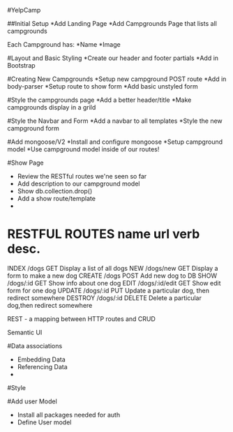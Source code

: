 #YelpCamp

##Initial Setup
*Add Landing Page
*Add Campgrounds Page that lists all campgrounds

Each Campground has:
    *Name
    *Image
    
#Layout and Basic Styling
*Create our header and footer partials
*Add in Bootstrap

#Creating New Campgrounds
*Setup new campground POST route
*Add in body-parser
*Setup route to show form
*Add basic unstyled form

#Style the campgrounds page
*Add a better header/title
*Make campgrounds display in a grild

#Style the Navbar and Form
*Add a navbar to all templates
*Style the new campground form

#Add mongoose/V2
*Install and configure mongoose
*Setup campground model
*Use campground model inside of our routes!

#Show Page
* Review the RESTful routes we'ne seen so far
* Add description to our campground model
* Show db.collection.drop()
* Add a show route/template
* 

RESTFUL ROUTES
name            url             verb        desc.
==============================================
INDEX           /dogs           GET         Display a list of all dogs
NEW             /dogs/new       GET         Display a form to make a new dog
CREATE          /dogs           POST        Add new dog to DB
SHOW            /dogs/:id       GET         Show info about one dog
EDIT            /dogs/:id/edit  GET         Show edit form for one dog
UPDATE          /dogs/:id       PUT         Update a particular dog, then redirect somewhere
DESTROY         /dogs/:id       DELETE      Delete a particular dog,then redirect somewhere

REST - a mapping between HTTP routes and CRUD

Semantic UI


#Data associations
* Embedding Data
* Referencing Data
* 

#Style

#Add user Model
* Install all packages needed for auth
* Define User model